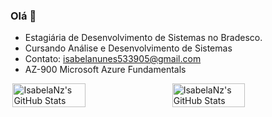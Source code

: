 ### Olá 👋

- Estagiária de Desenvolvimento de Sistemas no Bradesco.
- Cursando Análise e Desenvolvimento de Sistemas
- Contato: isabelanunes533905@gmail.com
- AZ-900 Microsoft Azure Fundamentals


<div style="display: flex; gap: 10px; justify-content: space-evenly; align-items: center;">
  <img src="https://github-readme-stats.vercel.app/api?username=IsabelaNz&theme=jolly&show_icons=true&hide_border=true&count_private=true" alt="IsabelaNz's GitHub Stats" style="width: 48%; max-width: 400px;" />
  
  <img src="https://github-readme-stats.vercel.app/api/top-langs/?username=IsabelaNz&theme=jolly&show_icons=true&hide_border=true&layout=compact" alt="IsabelaNz's GitHub Stats" style="width: 48%; max-width: 400px;" />
</div>

